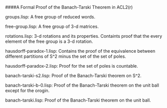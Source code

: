 ####A Formal Proof of the Banach-Tarski Theorem in ACL2(r)

groups.lisp: A free group of reduced words.

free-group.lisp: A free group of 3-d matrices.

rotations.lisp: 3-d rotations and its properties. Containts proof that the every element
		of the free group is a 3-d rotation.

hausdorff-paradox-1.lisp: Contains the proof of the equivalence between different partitions of S^2 minus the set of the set of poles.

hausdorff-paradox-2.lisp: Proof for the set of poles is countable.

banach-tarski-s2.lisp: Proof of the Banach-Tarski theorem on S^2.

banach-tarski-b-0.lisp: Proof of the Banach-Tarski theorem on the unit ball except for the orogin.

banach-tarski.lisp: Proof of the Banach-Tarski theorem on the unit ball.

